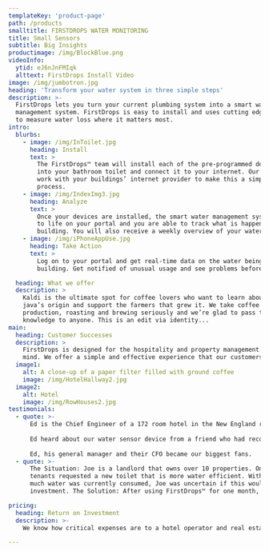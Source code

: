 ```yaml
---
templateKey: 'product-page'
path: /products
smalltitle: FIRSTDROPS WATER MONITORING
title: Small Sensors
subtitle: Big Insights
productimage: /img/BlockBlue.png
videoInfo:
  ytid: eJ6nJnFMIqk
  alttext: FirstDrops Install Video
image: /img/jumbotron.jpg
heading: 'Transform your water system in three simple steps'
description: >-
  FirstDrops lets you turn your current plumbing system into a smart water 
  management system. FirstDrops is easy to install and uses cutting edge techniques
  to measure water loss where it matters most. 
intro:
  blurbs:
    - image: /img/InToilet.jpg 
      heading: Install
      text: >
        The FirstDrops™ team will install each of the pre-programmed devices 
        into your bathroom toilet and connect it to your internet. Our team will
        work with your buildings’ internet provider to make this a simple and easy
        process.
    - image: /img/IndexImg3.jpg
      heading: Analyze
      text: >
        Once your devices are installed, the smart water management system comes 
        to life on your portal and you are able to track what is happening in your
        building. You will also receive a weekly overview of your water consumption.
    - image: /img/iPhoneAppUse.jpg
      heading: Take Action
      text: >
        Log on to your portal and get real-time data on the water being used in your 
        building. Get notified of unusual usage and see problems before they happen.

  heading: What we offer
  description: >
    Kaldi is the ultimate spot for coffee lovers who want to learn about their
    java’s origin and support the farmers that grew it. We take coffee
    production, roasting and brewing seriously and we’re glad to pass that
    knowledge to anyone. This is an edit via identity...
main:
  heading: Customer Successes
  description: >
    FirstDrops is designed for the hospitality and property management industry in
    mind. We offer a simple and effective experience that our customers love.
  image1:
    alt: A close-up of a paper filter filled with ground coffee
    image: /img/HotelHallway2.jpg
  image2:
    alt: Hotel
    image: /img/RowHouses2.jpg
testimonials:
  - quote: >-
      Ed is the Chief Engineer of a 172 room hotel in the New England region. 
      
      Ed heard about our water sensor device from a friend who had recommended our device. Ed was interested in anything that could help his workload as he was overwhelmed and needed better tools. We were a better tool. Ed invited us to demo install 20 units across five floors. It took us 45 minutes during room turnover and he was up and running. In the first month, we found two water loss events that convinced him that we were the tool he was looking for. On a weekend of a college sporting event, we received alerts from our devices that caused us to call Ed at 4:30 AM on a Saturday morning. For the prior 10 hours, the toilet in the Presidential Suite on the top floor was pouring water at a very high rate, costing almost $36.00 per day! The broken unit consumed about 1,000 gal between the time that we called Ed and he was able to see the room. The average water consumption of the other 19 rooms over this period was 12 gal. When our team went to take a look, we found that the toilet was broken with the inline valve trying to stop it from leaking on the floor. While most of it was going down the overflow tube, it would have gone undetected for a week or two until someone found it, or worse, the water hitting the floor could have seeped into rooms below.
      
      Ed, his general manager and their CFO became our biggest fans.
  - quote: >-
      The Situation: Joe is a landlord that owns over 10 properties. One of Joe’s
      tenants requested a new toilet that is more water efficient. Without knowing how 
      much water was currently consumed, Joe was uncertain if this would be a worthwhile 
      investment. The Solution: After using FirstDrops™ for one month, he was easily able to see that the tenant was using an average of 59 gallons of water, about $1, each day in one fixture. After this, he made the decision to upgrade to a more efficient toilet as the payback was about 20 months. It was clearly a good investment.

pricing:
  heading: Return on Investment
  description: >-
    We know how critical expenses are to a hotel operator and real estate manager. We would like to share what we have learned and help you estimate whether our solution is a good fit for you. We can estimate your ROI and payback in just a few minutes. We are happy to discuss it with you further for a more detailed analysis. We know your ROI and Operating Margin matter. The blended ROI is between 4-18 months. We improve the Operating Margin enough to notice on the bottom line. Contact us for more information. 

---
```

